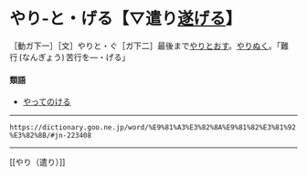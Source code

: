 # やり‐と・げる【▽遣り[遂げる](とげる（遂げる）)】

［動ガ下一］［文］やりと・ぐ［ガ下二］最後まで[やりとおす](やりとおす（遣り通す）)。[やりぬく](やりぬく（遣り抜く）)。「難行 (なんぎょう) 苦行を―・げる」

#### 類語

-   [やってのける](やってのける（遣って退ける）)

---
`https://dictionary.goo.ne.jp/word/%E9%81%A3%E3%82%8A%E9%81%82%E3%81%92%E3%82%8B/#jn-223408`

---
[[やり（遣り）]]